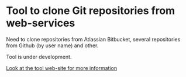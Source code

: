 Tool to clone Git repositories from web-services
================================================

Need to clone repositories from Atlassian Bitbucket, several repositories from
Github (by user name) and other.

Tool is under development.

[Look at the tool web-site for more information](http://artiomsoft.ru/programs_useful.html)

